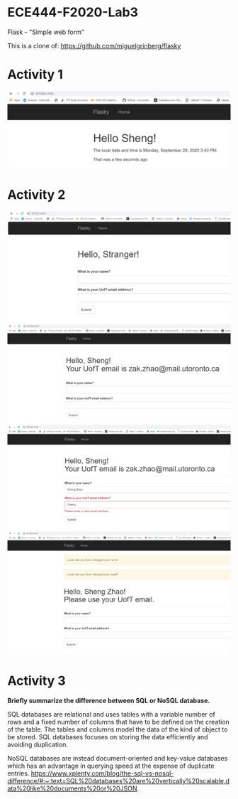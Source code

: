 # ECE444-F2020-Lab3
Flask - "Simple web form"

This is a clone of: https://github.com/miguelgrinberg/flasky

[act1ss]: images/Activity1.png "Activity 1 screenshot"
[act2ss1]: images/Activity2_1.png "Activity 2 screenshot 1"
[act2ss2]: images/Activity2_2.png "Activity 2 screenshot 2"
[act2ss3]: images/Activity2_3.png "Activity 2 screenshot 3"
[act2ss4]: images/Activity2_4.png "Activity 2 screenshot 4"

# Activity 1
![alt text][act1ss]

# Activity 2
![alt text][act2ss1]
![alt text][act2ss2]
![alt text][act2ss3]
![alt text][act2ss4]

# Activity 3
**Briefly summarize the difference between SQL or NoSQL database.**

SQL databases are relational and uses tables with a variable number of rows and a fixed number of columns that have to be 
defined on the creation of the table. The tables and columns model the data of the kind of object to be stored. SQL databases
focuses on storing the data efficiently and avoiding duplication.

NoSQL databases are instead document-oriented and key-value databases which has an advantage in querying speed at the expense of 
duplicate entries.
https://www.xplenty.com/blog/the-sql-vs-nosql-difference/#:~:text=SQL%20databases%20are%20vertically%20scalable,data%20like%20documents%20or%20JSON.